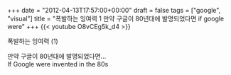 +++
date = "2012-04-13T17:57:00+00:00"
draft = false
tags = ["google", "visual"]
title = "폭발하는 잉여력 1 만약 구글이 80년대에 발명되었다면 if google were"
+++
{{< youtube O8vCEg5k_d4 >}}



폭발하는 잉여력 (1)

만약 구글이 80년대에 발명되었다면...  
If Google were invented in the 80s 

